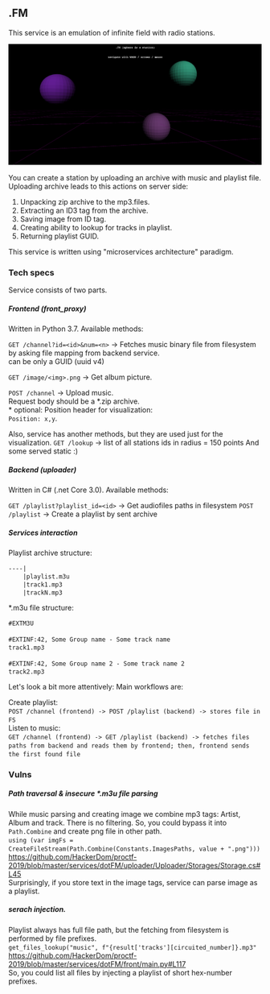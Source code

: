 ## .FM
This service is an emulation of infinite field with radio stations.  

![dotfm](fm.png)

You can create a station by uploading an archive with music and playlist file.
Uploading archive leads to this actions on server side:

1) Unpacking zip archive to the mp3.files.
2) Extracting an ID3 tag from the archive.
3) Saving image from ID tag.
4) Creating ability to lookup for tracks in playlist.
5) Returning playlist GUID.

This service is written using "microservices architecture" paradigm.

### Tech specs

Service consists of two parts.

##### Frontend (front_proxy)
Written in Python 3.7. 
Available methods:  

`GET /channel?id=<id>&num=<n>` -> Fetches music binary file from filesystem by asking file mapping from backend service.    
<id> can be only a GUID (uuid v4)  
  
`GET /image/<img>.png` -> Get album picture.  
  
`POST /channel` -> Upload music.  
Request body should be a *.zip archive.  
\* optional: Position header for visualization:  
`Position: x,y`. 

Also, service has another methods, but they are used just for the visualization.
`GET /lookup` -> list of all stations ids in radius = 150 points
And some served static :)


##### Backend (uploader)
Written in C# (.net Core 3.0).
Available methods:

`GET /playlist?playlist_id=<id>` -> Get audiofiles paths in filesystem
`POST /playlist` -> Create a playlist by sent archive


##### Services interaction

Playlist archive structure: 
```
----|
    |playlist.m3u  
    |track1.mp3  
    |trackN.mp3  
```

*.m3u file structure:

```
#EXTM3U

#EXTINF:42, Some Group name - Some track name
track1.mp3

#EXTINF:42, Some Group name 2 - Some track name 2
track2.mp3

```

Let's look a bit more attentively:
Main workflows are:

Create playlist:  
`POST /channel (frontend) -> POST /playlist (backend) -> stores file in FS`  
Listen to music:  
`GET /channel (frontend) -> GET /playlist (backend) -> fetches files paths from backend and reads them by frontend; then, frontend sends the first found file`  

### Vulns

##### Path traversal & insecure *.m3u file parsing
While music parsing and creating image we combine mp3 tags: Artist, Album and track. There is no filtering.
So, you could bypass it into `Path.Combine` and create png file in other path.  
```using (var imgFs = CreateFileStream(Path.Combine(Constants.ImagesPaths, value + ".png")))```  
https://github.com/HackerDom/proctf-2019/blob/master/services/dotFM/uploader/Uploader/Storages/Storage.cs#L45  
Surprisingly, if you store text in the image tags, service can parse image as a playlist.  

##### serach injection.  
Playlist always has full file path, but the fetching from filesystem is performed by file prefixes.  
```get_files_lookup("music", f"{result['tracks'][circuited_number]}.mp3"```  
https://github.com/HackerDom/proctf-2019/blob/master/services/dotFM/front/main.py#L117  
So, you could list all files by injecting a playlist of short hex-number prefixes.  
